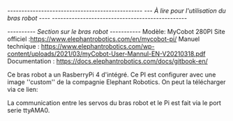 *------------------------------------------------*
*--- À lire pour l'utilisation du bras robot ----*
*------------------------------------------------*


*---------- Section sur le bras robot -----------*
Modèle: MyCobot 280PI
Site officiel :https://www.elephantrobotics.com/en/mycobot-pi/
Manuel technique : https://www.elephantrobotics.com/wp-content/uploads/2021/03/myCobot-User-Mannul-EN-V20210318.pdf
Documentation : https://docs.elephantrobotics.com/docs/gitbook-en/

Ce bras robot a un RasberryPi 4 d'intégré. Ce PI est configurer avec une image ''custom'' de la compagnie Elephant Robotics.
On peut la télécharger via ce lien: 

La communication entre les servos du bras robot et le Pi est fait via
le port serie ttyAMA0.
